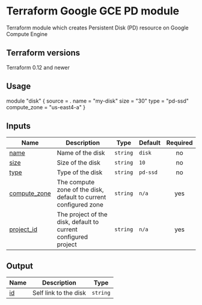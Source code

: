 # Terraform Google GCE PD module  

Terraform module which creates Persistent Disk (PD) resource on Google Compute Engine  

## Terraform versions  

Terraform 0.12 and newer  

## Usage  

module "disk" {
    source = .
    name = "my-disk"
    size = "30"
    type = "pd-ssd"
    compute_zone = "us-east4-a"
}

## Inputs  

| Name | Description | Type | Default | Required |
|------|-------------|------|---------|:--------:|
|<a name="name"></a> [name](#input[name])| Name of the disk | `string` | `disk` | no |
|<a name="size"></a> [size](#input[size])| Size of the disk | `string` | `10` | no |
|<a name="type"></a> [type](#input[type])| Type of the disk | `string` | `pd-ssd` | no |
|<a name="compute_zone"></a> [compute\_zone](#input[compute\_zone])| The compute zone of the disk, default to current configured zone | `string` | `n/a` | yes |
|<a name="project_id"></a> [project\_id](#input[project\_id])| The project of the disk, default to current configured project | `string` | `n/a` | yes |


## Output  

| Name | Description | Type |
|------|-------------|:--------:|
|<a name="id"></a>[id](#input[id])| Self link to the disk | `string`|


